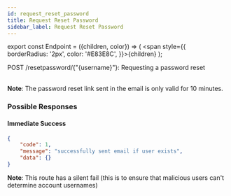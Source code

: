 ```yaml
---
id: request_reset_password
title: Request Reset Password
sidebar_label: Request Reset Password
---
```


export const Endpoint = ({children, color}) => ( <span style={{
      borderRadius: '2px',
      color: '#E83E8C',
    }}>{children}</span> );

<Endpoint>POST /resetpassword/{"{username}"}</Endpoint>: Requesting a password reset <br></br>

**Note**: The password reset link sent in the email is only valid for 10 minutes.

### Possible Responses
#### Immediate Success
```json
{
	"code": 1,
	"message": "successfully sent email if user exists",
	"data": {}
}
```
**Note**: This route has a silent fail (this is to ensure that malicious users can't determine account usernames)
